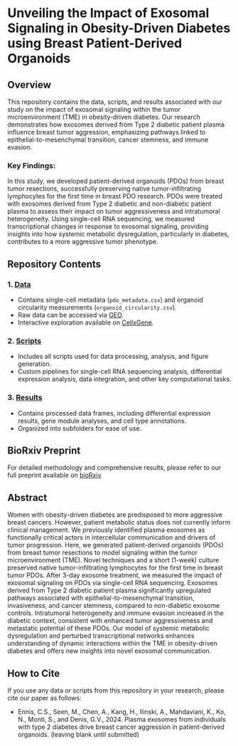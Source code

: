# Unveiling the Impact of Exosomal Signaling in Obesity-Driven Diabetes using Breast Patient-Derived Organoids

## Overview

This repository contains the data, scripts, and results associated with our study on the impact of exosomal signaling within the tumor microenvironment (TME) in obesity-driven diabetes. Our research demonstrates how exosomes derived from Type 2 diabetic patient plasma influence breast tumor aggression, emphasizing pathways linked to epithelial-to-mesenchymal transition, cancer stemness, and immune evasion.

### Key Findings:
In this study, we developed patient-derived organoids (PDOs) from breast tumor resections, successfully preserving native tumor-infiltrating lymphocytes for the first time in breast PDO research. PDOs were treated with exosomes derived from Type 2 diabetic and non-diabetic patient plasma to assess their impact on tumor aggressiveness and intratumoral heterogeneity. Using single-cell RNA sequencing, we measured transcriptional changes in response to exosomal signaling, providing insights into how systemic metabolic dysregulation, particularly in diabetes, contributes to a more aggressive tumor phenotype.

## Repository Contents

### 1. [Data](data)
   - Contains single-cell metadata (`pdo_metadata.csv`) and organoid circularity measurements (`organoid_circularity.csv`).
   - Raw data can be accessed via [GEO](https://www.ncbi.nlm.nih.gov/geo/query/acc.cgi?acc=GSEXXXXX).
   - Interactive exploration available on [CellxGene](https://cellxgene.cziscience.com/collections/xxxxxx).

### 2. [Scripts](scripts)
   - Includes all scripts used for data processing, analysis, and figure generation.
   - Custom pipelines for single-cell RNA sequencing analysis, differential expression analysis, data integration, and other key computational tasks.

### 3. [Results](results)
   - Contains processed data frames, including differential expression results, gene module analyses, and cell type annotations.
   - Organized into subfolders for ease of use.

## BioRxiv Preprint

For detailed methodology and comprehensive results, please refer to our full preprint available on [bioRxiv](https://www.biorxiv.org/)

## Abstract

Women with obesity-driven diabetes are predisposed to more aggressive breast cancers. However, patient metabolic status does not currently inform clinical management. We previously identified plasma exosomes as functionally critical actors in intercellular communication and drivers of tumor progression. Here, we generated patient-derived organoids (PDOs) from breast tumor resections to model signaling within the tumor microenvironment (TME). Novel techniques and a short (1-week) culture preserved native tumor-infiltrating lymphocytes for the first time in breast tumor PDOs. After 3-day exosome treatment, we measured the impact of exosomal signaling on PDOs via single-cell RNA sequencing. Exosomes derived from Type 2 diabetic patient plasma significantly upregulated pathways associated with epithelial-to-mesenchymal transition, invasiveness, and cancer stemness, compared to non-diabetic exosome controls. Intratumoral heterogeneity and immune evasion increased in the diabetic context, consistent with enhanced tumor aggressiveness and metastatic potential of these PDOs. Our model of systemic metabolic dysregulation and perturbed transcriptional networks enhances understanding of dynamic interactions within the TME in obesity-driven diabetes and offers new insights into novel exosomal communication.

## How to Cite

If you use any data or scripts from this repository in your research, please cite our paper as follows:
- Ennis, C.S., Seen, M., Chen, A., Kang, H., Ilinski, A., Mahdaviani, K., Ko, N., Monti, S., and Denis, G.V., 2024. Plasma exosomes from individuals with type 2 diabetes drive breast cancer aggression in patient-derived organoids. (leaving blank until submitted)
